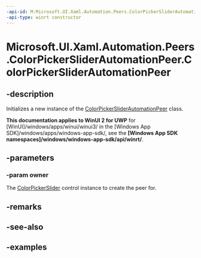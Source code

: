 ```yaml
---
-api-id: M:Microsoft.UI.Xaml.Automation.Peers.ColorPickerSliderAutomationPeer.#ctor(Microsoft.UI.Xaml.Controls.Primitives.ColorPickerSlider)
-api-type: winrt constructor
---
```


<!-- Method syntax.
public ColorPickerSliderAutomationPeer.ColorPickerSliderAutomationPeer(ColorPickerSlider owner)
-->

# Microsoft.UI.Xaml.Automation.Peers.ColorPickerSliderAutomationPeer.ColorPickerSliderAutomationPeer

## -description

Initializes a new instance of the [ColorPickerSliderAutomationPeer](colorpickersliderautomationpeer.md) class.

**This documentation applies to WinUI 2 for UWP** for [WinUI]/windows/apps/winui/winui3/ in the [Windows App SDK]/windows/apps/windows-app-sdk/, see the **[Windows App SDK namespaces]/windows/windows-app-sdk/api/winrt/**.

## -parameters
### -param owner

The [ColorPickerSlider](../microsoft.ui.xaml.controls.primitives/colorpickerslider.md) control instance to create the peer for.

## -remarks

## -see-also

## -examples

